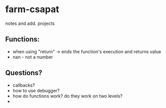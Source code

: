 # farm-csapat
notes and add. projects

## Functions:
- when using "return" -> ends the function's execution and returns value
- nan - not a number

## Questions?
- callbacks? 
- how to use debugger?
- how do functions work? do they work on two levels?
- 